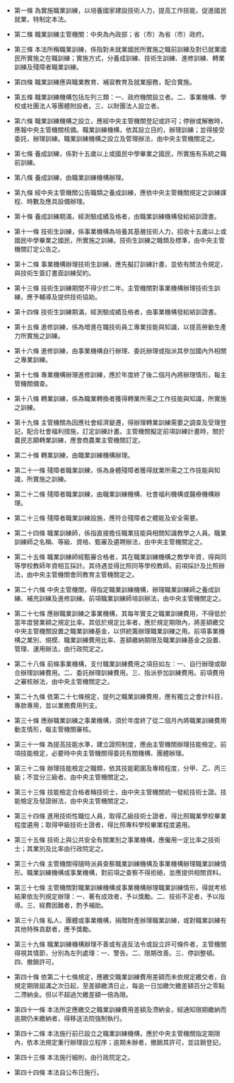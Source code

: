 * 第一條 為實施職業訓練，以培養國家建設技術人力，提高工作技能，促進國民就業，特制定本法。

* 第二條 職業訓練主管機關：中央為內政部；省（市）為省（市）政府。

* 第三條 本法所稱職業訓練，係指對未就業國民所實施之職前訓練及對已就業國民所實施之在職訓練；實施方式，分養成訓練、技術生訓練、進修訓練、轉業訓練及殘障者職業訓練。

* 第四條 職業訓練應與職業教育、補習教育及就業服務，配合實施。

* 第五條 職業訓練機構包括左列三類：一、政府機關設立者。二、事業機構、學校或社團法人等團體附設者。三、以財團法人設立者。

* 第六條 職業訓練機構之設立，應經中央主管機關登記或許可；停辦或解散時，應報中央主管機關核備。職業訓練機構，依其設立目的，辦理訓練；並得接受委託，辦理訓練。職業訓練機構之設立及管理辦法，由中央主管機關定之。

* 第七條 養成訓練，係對十五歲以上或國民中學畢業之國民，所實施有系統之職前訓練。

* 第八條 養成訓練，由職業訓練機構辦理。

* 第九條 經中央主管機關公告職類之養成訓練，應依中央主管機關規定之訓練課程、時數及應具設備辦理。

* 第十條 養成訓練期滿，經測驗成績及格者，由職業訓練機構發給結訓證書。

* 第十一條 技術生訓練，係事業機構為培養其基層技術人力，招收十五歲以上或國民中學畢業之國民，所實施之訓練。技術生訓練之職類及標準，由中央主管機關訂定公告之。

* 第十二條 事業機構辦理技術生訓練，應先擬訂訓練計畫，並依有關法令規定，與技術生簽訂書面訓練契約。

* 第十三條 技術生訓練期間不得少於二年。主管機關對事業機構辦理技術生訓練，應予輔導及提供技術協助。

* 第十四條 技術生訓練期滿，經測驗成績及格者，由事業機構發給結訓證書。

* 第十五條 進修訓練，係為增進在職技術員工專業技能與知識，以提高勞動生產力所實施之訓練。

* 第十六條 進修訓練，由事業機構自行辦理、委託辦理或指派其參加國內外相關之專業訓練。

* 第十七條 專業機構辦理進修訓練，應於年度終了後二個月內將辦理情形，報主管機關備查。

* 第十八條 轉業訓練，係為職業轉換者獲得轉業所需之工作技能與知識，所實施之訓練。

* 第十九條 主管機關為因應社會經濟變遷，得辦理轉業訓練需要之調查及受理登記，配合社會福利措施，訂定訓練計畫。主管機關擬定前項訓練計畫時，關於農民志願轉業訓練，應會商農業主管機關訂定。

* 第二十條 轉業訓練，由職業訓練機構辦理。

* 第二十一條 殘障者職業訓練，係為身體殘障者獲得就業所需之工作技能與知識，所實施之訓練。

* 第二十二條 殘障者職業訓練，由職業訓練機構、社會福利機構或醫療機構辦理。

* 第二十三條 殘障者職業訓練設施，應符合殘障者之體能及安全需要。

* 第二十四條 職業訓練師，係指直接擔任職業技能與相關知識教學之人員。職業訓練師之名稱、等級、資格、甄審及遴聘辦法，由中央主管機關定之。

* 第二十五條 職業訓練師經甄審合格者，其在職業訓練機構之教學年資，得與同等學校教師年資相互採計。其待遇並得比照同等學校教師。前項採計及比照辦法，由中央主管機關會同教育主管機關定之。

* 第二十六條 中央主管機關，得指定職業訓練機構，辦理職業訓練師之養成訓練、補充訓練及進修訓練。前項職業訓練師培訓辦法，由中央主管機關定之。

* 第二十七條 應辦職業訓練之事業機構，其每年實支之職業訓練費用，不得低於當年度營業額之規定比率。其低於規定比率者，應於規定期限內，將差額繳交中央主管機關設置之職業訓練基金，以供統籌辦理職業訓練之用。前項事業機構之業別、規模、職業訓練費用比率、差額繳納期限及職業訓練基金之設置、管理、運用辦法，由行政院定之。

* 第二十八條 前條事業機構，支付職業訓練費用之項目如左：一、自行辦理或聯合辦理訓練費用。二、委託辦理訓練費用。三、指派參加訓練費用。前項費用之審核辦法，由中央主管機關定之。

* 第二十九條 依第二十七條規定，提列之職業訓練費用，應有獨立之會計科目，專款專用，並以業務費用列支。

* 第三十條 應辦職業訓練之事業機構，須於年度終了從二個月內將職業訓練費用動支情形，報主管機關審核。

* 第三十一條 為提高技能水準，建立證照制度，應由主管機關辦理技能檢定。前項技能檢定，必要時中央主管機關得委託有關機構、團體辦理。

* 第三十二條 辦理技能檢定之職類，依其技能範圍及專精程度，分甲、乙、丙三級；不宜分三級者。由中央主管機關定之。

* 第三十三條 技能檢定合格者稱技術士，由中央主管機關統一發給技術士證。技能檢定及發證辦法，由中央主管機關定之。

* 第三十四條 進用技術性職位人員，取得乙級技術士證者，得比照職業學校畢業程度遴用；取得甲級技術士證者，得比照專科學校畢業程度遴用。

* 第三十五條 技術上與公共安全有關業別之事業機構，應僱用一定比率之技術士；其業別及比率由行政院定之。

* 第三十六條 主管機關得隨時派員查察職業訓練機構及事業機構辦理職業訓練情形。職業訓練機構或事業機構，對前項之查察不得拒絕，並應提供相關資料。

* 第三十七條 主管機關對職業訓練機構或事業機構辦理職業訓練情形，得就考核結果依左列規定辦理：一、著有成效者，予以獎勵。二、技術不足者，予以指導。三、經費因難者，酌予補助。

* 第三十八條 私人、團體或事業機構，捐贈財產辦理職業訓練，或對職業訓練有其他特殊貢獻者，應予獎勵。

* 第三十九條 職業訓練機構辦理不善或有違反法令或設立許可條件者，主管機關得視其情節，分別為左列處理：一、警告。二、限期改善。三、停訓整頓。四、撤銷許可。

* 第四十條 依第二十七條規定，應繳交職業訓練費用差額而未依規定繳交者，自規定期限屆滿之次日起，至差額繳清日止，每逾一日加繳欠繳差額百分之零點二滯納金。但以不超過欠繳差額一倍為限。

* 第四十一條 本法所定應繳交之職業訓練費用差額及滯納金，經通知限期繳納而逾期仍未繳納者，得移送法院強制執行。

* 第四十二條 本法施行前已設立之職業訓練機構，應於中央主管機關指定期限內，依本法規定重行辦理設立程序；逾期未辦者，撤銷其許可，並註銷登記。

* 第四十三條 本法施行細則，由行政院定之。

* 第四十四條 本法自公布日施行。

